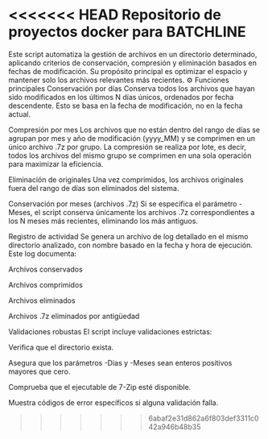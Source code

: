 <<<<<<< HEAD
Repositorio de proyectos docker para BATCHLINE
=======
Este script automatiza la gestión de archivos en un directorio determinado, aplicando criterios de conservación, compresión y eliminación basados en fechas de modificación. Su propósito principal es optimizar el espacio y mantener solo los archivos relevantes más recientes.
⚙️ Funciones principales
Conservación por días Conserva todos los archivos que hayan sido modificados en los últimos N días únicos, ordenados por fecha descendente. Esto se basa en la fecha de modificación, no en la fecha actual.

Compresión por mes Los archivos que no están dentro del rango de días se agrupan por mes y año de modificación (yyyy_MM) y se comprimen en un único archivo .7z por grupo. La compresión se realiza por lote, es decir, todos los archivos del mismo grupo se comprimen en una sola operación para maximizar la eficiencia.

Eliminación de originales Una vez comprimidos, los archivos originales fuera del rango de días son eliminados del sistema.

Conservación por meses (archivos .7z) Si se especifica el parámetro -Meses, el script conserva únicamente los archivos .7z correspondientes a los N meses más recientes, eliminando los más antiguos.

Registro de actividad Se genera un archivo de log detallado en el mismo directorio analizado, con nombre basado en la fecha y hora de ejecución. Este log documenta:

Archivos conservados

Archivos comprimidos

Archivos eliminados

Archivos .7z eliminados por antigüedad

Validaciones robustas El script incluye validaciones estrictas:

Verifica que el directorio exista.

Asegura que los parámetros -Dias y -Meses sean enteros positivos mayores que cero.

Comprueba que el ejecutable de 7-Zip esté disponible.

Muestra códigos de error específicos si alguna validación falla.
>>>>>>> 6abaf2e31d862a6f803def3311c042a946b48b35
